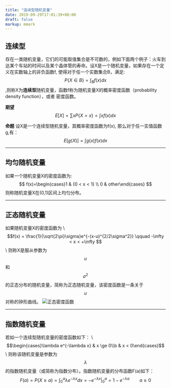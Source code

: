 ```yaml
---
title: "连续型随机变量"
date: 2019-09-29T17:01:39+08:00
draft: false
markup: mmark
---
```


## 连续型
存在一类随机变量，它们的可能取值集合是不可数的，例如下面两个例子：火车到达某个车站的时间以及某个晶体管的寿命。设X是一个随机变量，如果存在一个定义在实数轴上的非负函数f,
使得对于任一个实数集合B，满足: $$ P\{ X \in B\} = \int_{B}f(x)dx $$,则称X为**连续型**随机变量，函数f称为随机变量X的概率密度函数（probability density function），或者
密度函数。

**期望** 
$$E[X] = \sum xP\{X=x\} = \int xf(x)dx$$

**命题** 设X是一个连续型随机变量，其概率密度函数为f(x), 那么对于任一实值函数g,有：$$E[g(X)]= \int g(x)f(x)dx$$

---

## 均匀随机变量
如果一个随机变量X的密度函数为:
$$
f(x)=\begin{cases}1 & {0 < x < 1} \\ 0 & other\end{cases}
$$
则称随机变量X在(0,1)区间上均匀分布。

--- 

## 正态随机变量
如果随机变量X的密度函数为 \\
$$f(x) = \frac{1}{\sqrt{2\pi}\sigma}e^{-(x-u)^{2/2\sigma^2}} \qquad -\infty < x < +\infty $$ \\
则称X是服从参数为$$u$$和$$\sigma^2$$的正态分布的随机变量，简称为正态随机变量，该密度函数是一条关于$$u$$对称的钟形曲线。
![正态密度函数](/probability/5-5.png)

---

## 指数随机变量
若如一个连续型随机变量的密度函数如下： \\
$$\begin{cases}\lambda e^{-\lambda x} & x \ge 0\\b & x < 0\end{cases}$$ \\
则称该随机变量是参数为$$\lambda$$的指数随机变量（或简称为指数分布）。指数随机变量的分布函数F(a)如下：
$$F(a)= P\{X \ge a\} = \int_{0}^{a} \lambda e^{-\lambda x}dx= -e^{-\lambda x}|_0^a=1- e^{-\lambda a} \qquad a \ge 0 $$



